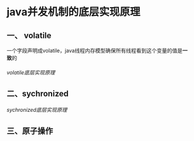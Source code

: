 #  java并发机制的底层实现原理

## 一、 volatile
一个字段声明成volatile，java线程内存模型确保所有线程看到这个变量的值是**一致**的
###### volatile底层实现原理




## 二、sychronized

###### sychronized底层实现原理 

## 三、原子操作
